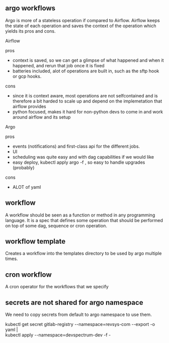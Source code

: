 ## argo workflows

Argo is more of a stateless operation if compared to Airflow.
Airflow keeps the state of each operation and saves the context of the operation which yields its pros and cons.

Airflow

pros

- context is saved, so we can get a glimpse of what happened and when it happened, and rerun that job once it is fixed
- batteries included, alot of operations are built in, such as the sftp hook or gcp hooks.

cons

- since it is context aware, most operations are not selfcontained and is therefore a bit harded to scale up and depend on the implemetation that airflow provides
- python focused, makes it hard for non-python devs to come in and work around airflow and its setup

Argo

pros

- events (notifications) and first-class api for the different jobs.
- UI
- scheduling was quite easy and with dag capabilities if we would like
- easy deploy, kubectl apply argo -f , so easy to handle upgrades (probably)

cons

- ALOT of yaml

## workflow

A workflow should be seen as a function or method in any programming language.
It is a spec that defines some operation that should be performed on top of some dag, sequence or cron operation.


## workflow template

Creates a workflow into the templates directory to be used by argo multiple times.

## cron workflow

A cron operator for the workflows that we specify

## secrets are not shared for argo namespace
We need to copy secrets from default to argo namespace to use them.

kubectl get secret gitlab-registry --namespace=revsys-com --export -o yaml |\
   kubectl apply --namespace=devspectrum-dev -f -
